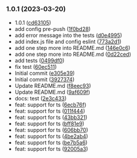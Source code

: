 ## <small>1.0.1 (2023-03-20)</small>

* 1.0.1 ([cd63105](https://github.com/alextkd86/conventional-commits/commit/cd63105))
* add config pre-push ([1f0bd28](https://github.com/alextkd86/conventional-commits/commit/1f0bd28))
* add error message into the tests ([d0e4995](https://github.com/alextkd86/conventional-commits/commit/d0e4995))
* add index.js file and config eslint ([773a2d1](https://github.com/alextkd86/conventional-commits/commit/773a2d1))
* add one step more into README.md ([146e0c6](https://github.com/alextkd86/conventional-commits/commit/146e0c6))
* add one step more into README.md ([0d22ced](https://github.com/alextkd86/conventional-commits/commit/0d22ced))
* add tests ([0499df0](https://github.com/alextkd86/conventional-commits/commit/0499df0))
* fix test ([60ec511](https://github.com/alextkd86/conventional-commits/commit/60ec511))
* Initial commit ([e305e39](https://github.com/alextkd86/conventional-commits/commit/e305e39))
* Initial commit ([3927374](https://github.com/alextkd86/conventional-commits/commit/3927374))
* Update README.md ([f8eec93](https://github.com/alextkd86/conventional-commits/commit/f8eec93))
* Update README.md ([9af609f](https://github.com/alextkd86/conventional-commits/commit/9af609f))
* docs: test ([2e3c433](https://github.com/alextkd86/conventional-commits/commit/2e3c433))
* feat: support for ts ([6ecb76f](https://github.com/alextkd86/conventional-commits/commit/6ecb76f))
* feat: support for ts ([011f444](https://github.com/alextkd86/conventional-commits/commit/011f444))
* feat: support for ts ([43bb321](https://github.com/alextkd86/conventional-commits/commit/43bb321))
* feat: support for ts ([bff81e9](https://github.com/alextkd86/conventional-commits/commit/bff81e9))
* feat: support for ts ([606bb70](https://github.com/alextkd86/conventional-commits/commit/606bb70))
* feat: support for ts ([4be2ab4](https://github.com/alextkd86/conventional-commits/commit/4be2ab4))
* feat: support for ts ([be7b5a6](https://github.com/alextkd86/conventional-commits/commit/be7b5a6))
* feat: support for ts ([92005a3](https://github.com/alextkd86/conventional-commits/commit/92005a3))



